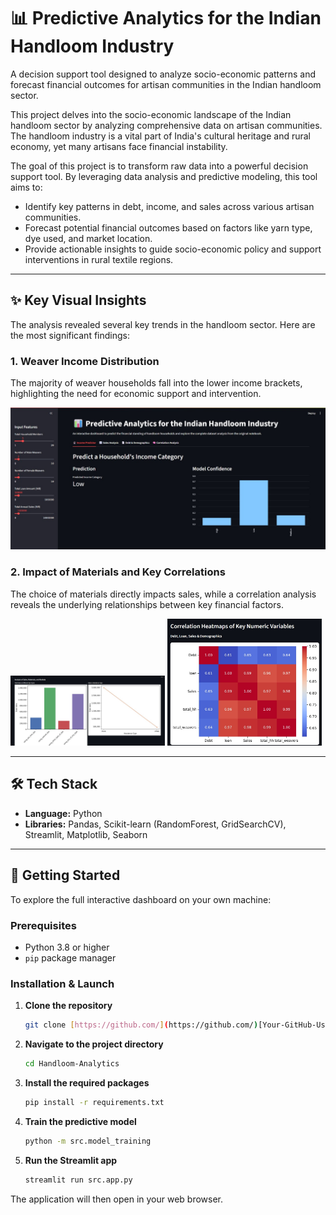 # 📊 Predictive Analytics for the Indian Handloom Industry

A decision support tool designed to analyze socio-economic patterns and forecast financial outcomes for artisan communities in the Indian handloom sector.

This project delves into the socio-economic landscape of the Indian handloom sector by analyzing comprehensive data on artisan communities. The handloom industry is a vital part of India's cultural heritage and rural economy, yet many artisans face financial instability.

The goal of this project is to transform raw data into a powerful decision support tool. By leveraging data analysis and predictive modeling, this tool aims to:
-   Identify key patterns in debt, income, and sales across various artisan communities.
-   Forecast potential financial outcomes based on factors like yarn type, dye used, and market location.
-   Provide actionable insights to guide socio-economic policy and support interventions in rural textile regions.

---

## ✨ Key Visual Insights

The analysis revealed several key trends in the handloom sector. Here are the most significant findings:

### 1. Weaver Income Distribution
The majority of weaver households fall into the lower income brackets, highlighting the need for economic support and intervention.

![Income Distribution Chart](income_distribution.jpg)

### 2. Impact of Materials and Key Correlations
The choice of materials directly impacts sales, while a correlation analysis reveals the underlying relationships between key financial factors.

<p float="left">
  <img src="sales_plots.jpg" alt="Sales by Material" width="49%">
  <img src="Correaltion_Heatmap.jpg" alt="Correlation Heatmap" width="49%">
</p>

---

## 🛠️ Tech Stack
-   **Language:** Python
-   **Libraries:** Pandas, Scikit-learn (RandomForest, GridSearchCV), Streamlit, Matplotlib, Seaborn

---

## 🚀 Getting Started

To explore the full interactive dashboard on your own machine:

### Prerequisites
-   Python 3.8 or higher
-   `pip` package manager

### Installation & Launch
1.  **Clone the repository**
    ```sh
    git clone [https://github.com/](https://github.com/)[Your-GitHub-Username]/Handloom-Analytics.git
    ```
2.  **Navigate to the project directory**
    ```sh
    cd Handloom-Analytics
    ```
3.  **Install the required packages**
    ```sh
    pip install -r requirements.txt
    ```
4.  **Train the predictive model**
    ```sh
    python -m src.model_training
    ```
5.  **Run the Streamlit app**
    ```sh
    streamlit run src.app.py
    ```

The application will then open in your web browser.
